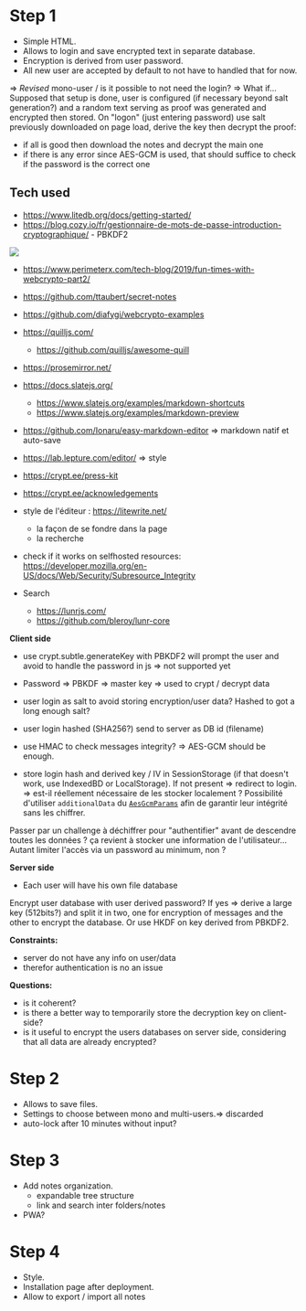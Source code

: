 # Step 1
- Simple HTML.
- Allows to login and save encrypted text in separate database.
- Encryption is derived from user password.
- All new user are accepted by default to not have to handled that for now.

=> *Revised* mono-user / is it possible to not need the login?
=> What if...
Supposed that setup is done, user is configured (if necessary beyond salt generation?) and a random text serving as proof was generated and encrypted then stored.
On "logon" (just entering password) use salt previously downloaded on page load, derive the key then decrypt the proof:
- if all is good then download the notes and decrypt the main one
- if there is any error since AES-GCM is used, that should suffice to check if the password is the correct one

Tech used
---
- https://www.litedb.org/docs/getting-started/
- https://blog.cozy.io/fr/gestionnaire-de-mots-de-passe-introduction-cryptographique/ - PBKDF2

![](https://blog.cozy.io/fr/content/images/2020/02/Capture-d-e-cran-2020-02-24-a--15.53.31.png)

- https://www.perimeterx.com/tech-blog/2019/fun-times-with-webcrypto-part2/

- https://github.com/ttaubert/secret-notes
- https://github.com/diafygi/webcrypto-examples


- https://quilljs.com/
    - https://github.com/quilljs/awesome-quill
- https://prosemirror.net/
- https://docs.slatejs.org/
    - https://www.slatejs.org/examples/markdown-shortcuts
    - https://www.slatejs.org/examples/markdown-preview
- https://github.com/Ionaru/easy-markdown-editor => markdown natif et auto-save
- https://lab.lepture.com/editor/ => style
- https://crypt.ee/press-kit
- https://crypt.ee/acknowledgements

- style de l'éditeur : https://litewrite.net/
  -  la façon de se fondre dans la page
  -  la recherche

- check if it works on selfhosted resources: https://developer.mozilla.org/en-US/docs/Web/Security/Subresource_Integrity

- Search
    - https://lunrjs.com/
    - https://github.com/bleroy/lunr-core

**Client side**

- use crypt.subtle.generateKey with PBKDF2 will prompt the user and avoid to handle the password in js => not supported yet

- Password => PBKDF => master key => used to crypt / decrypt data

- user login as salt to avoid storing encryption/user data? Hashed to got a long enough salt?

- user login hashed (SHA256?) send to server as DB id (filename)

- use HMAC to check messages integrity? => AES-GCM should be enough.

- store login hash and derived key / IV in SessionStorage (if that doesn't work, use IndexedBD or LocalStorage). If not present => redirect to login. => est-il réellement nécessaire de les stocker localement ?
  Possibilité d'utiliser `additionalData` du [`AesGcmParams`](https://developer.mozilla.org/en-US/docs/Web/API/AesGcmParams) afin de garantir leur intégrité sans les chiffrer.

Passer par un challenge à déchiffrer pour "authentifier" avant de descendre toutes les données ?
ça revient à stocker une information de l'utilisateur...
Autant limiter l'accès via un password au minimum, non ?

**Server side**

- Each user will have his own file database

Encrypt user database with user derived password?
If yes => derive a large key (512bits?) and split it in two, one for encryption of messages and the other to encrypt the database.
Or use HKDF on key derived from PBKDF2.

**Constraints:**
- server do not have any info on user/data
- therefor authentication is no an issue

**Questions:**
- is it coherent?
- is there a better way to temporarily store the decryption key on client-side?
- is it useful to encrypt the users databases on server side, considering that all data are already encrypted?


# Step 2
- Allows to save files.
- Settings to choose between mono and multi-users.=> discarded
- auto-lock after 10 minutes without input?

# Step 3
- Add notes organization.
    - expandable tree structure
    - link and search inter folders/notes
- PWA?

# Step 4
- Style.
- Installation page after deployment.
- Allow to export / import all notes

